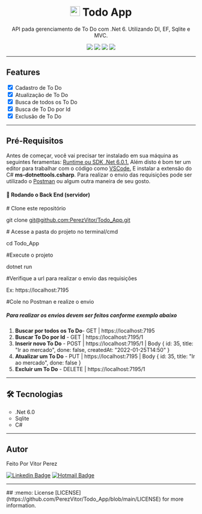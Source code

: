 
<h1 align="center">
  <img style="font-size: 14px;" src="https://www.clipartmax.com/png/full/422-4223441_important-clipart-todo-list-task-icon-mac.png" width="26" height="26" />
  Todo App
</h1>

<p align="center">API pada gerenciamento de To Do com .Net 6. Utilizando DI, EF, Sqlite e MVC.</p>

<p align="center">
  <img src="https://img.shields.io/badge/license-MIT-green" /> 
  <img src="https://img.shields.io/badge/build-passing-brightgreen" />
  <img src="https://img.shields.io/badge/dotnet--version-net6.0-orange" /> 
  <img src="https://img.shields.io/badge/Progresso-100%25-blue" />
</p>
<hr />

## Features
  <input id="cadastro" checked="checked" type="checkbox" /> 
  <label for="cadastro">Cadastro de To Do</label> <br />
  
  <input id="edicao" checked="checked" type="checkbox" />
  <label for="edicao">Atualiza&ccedil;&atilde;o de To Do</label> <br />
  
  <input id="busca_todos" checked="checked" type="checkbox" /> 
  <label for="busca_todos">Busca de todos os To Do</label> <br />
  
  <input id="busca_id" checked="checked" type="checkbox" /> 
  <label for="busca_id">Busca de To Do por Id</label> <br />
  
  <input id="excluir" checked="checked" type="checkbox" /> 
  <label for="excluir">Exclus&atilde;o de To Do</label>
<hr />

## Pré-Requisitos
<p>Antes de come&ccedil;ar, voc&ecirc; vai precisar ter instalado em sua m&aacute;quina as seguintes feramentas: <a href="https://dotnet.microsoft.com/en-us/download/dotnet/6.0">Runtime ou SDK .Net 6.0.1.</a> Al&eacute;m disto &eacute; bom ter um editor para trabalhar com o c&oacute;digo como <a href="https://code.visualstudio.com/">VSCode.</a> E instalar a extens&atilde;o do C# <strong>ms-dotnettools.csharp</strong>. Para realizar o envio das requisi&ccedil;&otilde;es pode ser utilizado o <a href="https://www.postman.com/">Postman</a> ou algum outra maneira de seu gosto.</p>
<h4>🎲 Rodando o Back End (servidor)</h4>
<p># Clone este reposit&oacute;rio</p>
<p>git clone <a href="mailto:git@github.com:PerezVitor/Todo_App.git">git@github.com:PerezVitor/Todo_App.git</a></p>
<p># Acesse a pasta do projeto no terminal/cmd</p>
<p>cd Todo_App</p>
<p>#Execute o projeto</p>
<p>dotnet run</p>
<p>#Verifique a url para realizar o envio das requisi&ccedil;&otilde;es</p>
<p>Ex: https://localhost:7195</p>
<p>#Cole no Postman e realize o envio</p>
<h5>Para realizar os envios devem ser feitos conforme exemplo abaixo</h5>
<ol>
  <li><strong>Buscar por todos os To Do</strong>- GET | https://localhost:7195</li>
  <li><strong>Buscar To Do por Id</strong> - GET | https://localhost:7195/1</li>
  <li><strong>Inserir novo To Do</strong> - POST | https://localhost:7195/1 | Body { id: 35, title: "Ir ao mercado", done: false, createdAt: "2022-01-25T14:50" }</li>
  <li><strong>Atualizar um To Do</strong> - PUT | https://localhost:7195 | Body { id: 35, title: "Ir ao mercado", done: false }</li>
  <li><strong>Excluir um To Do</strong> - DELETE | https://localhost:7195/1</li>
</ol>
<hr />

## 🛠 Tecnologias
<ul style="list-style-type: circle;">
<li>.Net 6.0</li>
<li>Sqlite</li>
<li>C#</li>
</ul>
<hr />

## Autor
Feito Por Vitor Perez

[![Linkedin Badge](https://img.shields.io/badge/-Vitor%20Perez-blue?style=flat-square&amp;logo=Linkedin&amp;logoColor=white&amp;link=https://www.linkedin.com/in/vitor-perez-524b8787/)](https://www.linkedin.com/in/vitor-perez-524b8787)
[![Hotmail Badge](https://img.shields.io/badge/-Hotmail-0078D4?style=flat-square&amp;logo=microsoft-outlook&amp;logoColor=white&amp;link=mailto:perez.vitor@outlook.com)](mailto:perez.vitor@outlook.com)

<hr/>
## :memo: License
[LICENSE](https://github.com/PerezVitor/Todo_App/blob/main/LICENSE) for more information.
